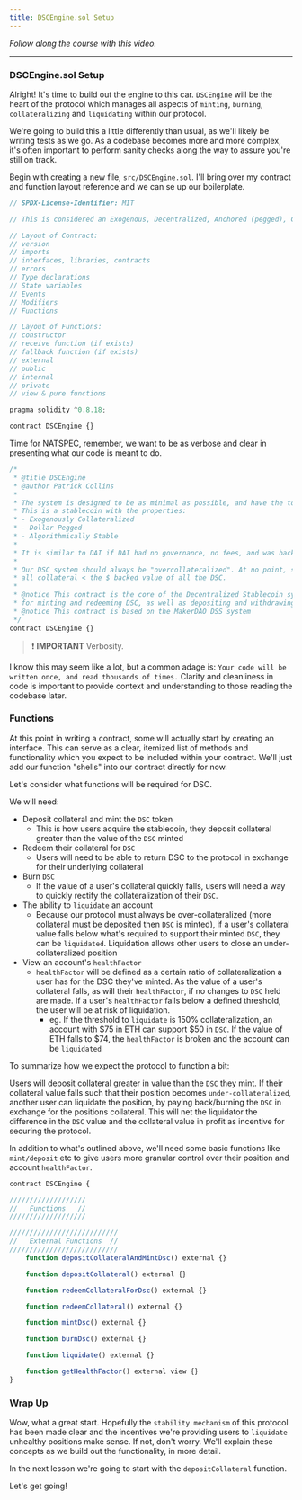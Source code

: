 ```yaml
---
title: DSCEngine.sol Setup
---
```


_Follow along the course with this video._

---

### DSCEngine.sol Setup

Alright! It's time to build out the engine to this car. `DSCEngine` will be the heart of the protocol which manages all aspects of `minting`, `burning`, `collateralizing` and `liquidating` within our protocol.

We're going to build this a little differently than usual, as we'll likely be writing tests as we go. As a codebase becomes more and more complex, it's often important to perform sanity checks along the way to assure you're still on track.

Begin with creating a new file, `src/DSCEngine.sol`. I'll bring over my contract and function layout reference and we can se up our boilerplate.

```js
// SPDX-License-Identifier: MIT

// This is considered an Exogenous, Decentralized, Anchored (pegged), Crypto Collateralized low volatility coin

// Layout of Contract:
// version
// imports
// interfaces, libraries, contracts
// errors
// Type declarations
// State variables
// Events
// Modifiers
// Functions

// Layout of Functions:
// constructor
// receive function (if exists)
// fallback function (if exists)
// external
// public
// internal
// private
// view & pure functions

pragma solidity ^0.8.18;

contract DSCEngine {}
```

Time for NATSPEC, remember, we want to be as verbose and clear in presenting what our code is meant to do.

```js
/*
 * @title DSCEngine
 * @author Patrick Collins
 *
 * The system is designed to be as minimal as possible, and have the tokens maintain a 1 token == $1 peg at all times.
 * This is a stablecoin with the properties:
 * - Exogenously Collateralized
 * - Dollar Pegged
 * - Algorithmically Stable
 *
 * It is similar to DAI if DAI had no governance, no fees, and was backed by only WETH and WBTC.
 *
 * Our DSC system should always be "overcollateralized". At no point, should the value of
 * all collateral < the $ backed value of all the DSC.
 *
 * @notice This contract is the core of the Decentralized Stablecoin system. It handles all the logic
 * for minting and redeeming DSC, as well as depositing and withdrawing collateral.
 * @notice This contract is based on the MakerDAO DSS system
 */
contract DSCEngine {}
```

> ❗ **IMPORTANT**
> Verbosity.

I know this may seem like a lot, but a common adage is: `Your code will be written once, and read thousands of times.` Clarity and cleanliness in code is important to provide context and understanding to those reading the codebase later.

### Functions

At this point in writing a contract, some will actually start by creating an interface. This can serve as a clear, itemized list of methods and functionality which you expect to be included within your contract. We'll just add our function "shells" into our contract directly for now.

Let's consider what functions will be required for DSC.

We will need:

- Deposit collateral and mint the `DSC` token
  - This is how users acquire the stablecoin, they deposit collateral greater than the value of the `DSC` minted
- Redeem their collateral for `DSC`
  - Users will need to be able to return DSC to the protocol in exchange for their underlying collateral
- Burn `DSC`
  - If the value of a user's collateral quickly falls, users will need a way to quickly rectify the collateralization of their `DSC`.
- The ability to `liquidate` an account
  - Because our protocol must always be over-collateralized (more collateral must be deposited then `DSC` is minted), if a user's collateral value falls below what's required to support their minted `DSC`, they can be `liquidated`. Liquidation allows other users to close an under-collateralized position
- View an account's `healthFactor`
  - `healthFactor` will be defined as a certain ratio of collateralization a user has for the DSC they've minted. As the value of a user's collateral falls, as will their `healthFactor`, if no changes to `DSC` held are made. If a user's `healthFactor` falls below a defined threshold, the user will be at risk of liquidation.
    - eg. If the threshold to `liquidate` is 150% collateralization, an account with $75 in ETH can support $50 in `DSC`. If the value of ETH falls to $74, the `healthFactor` is broken and the account can be `liquidated`

To summarize how we expect the protocol to function a bit:

Users will deposit collateral greater in value than the `DSC` they mint. If their collateral value falls such that their position becomes `under-collateralized`, another user can liquidate the position, by paying back/burning the `DSC` in exchange for the positions collateral. This will net the liquidator the difference in the `DSC` value and the collateral value in profit as incentive for securing the protocol.

In addition to what's outlined above, we'll need some basic functions like `mint/deposit` etc to give users more granular control over their position and account `healthFactor`.

```js
contract DSCEngine {

///////////////////
//   Functions   //
///////////////////

///////////////////////////
//   External Functions  //
///////////////////////////
    function depositCollateralAndMintDsc() external {}

    function depositCollateral() external {}

    function redeemCollateralForDsc() external {}

    function redeemCollateral() external {}

    function mintDsc() external {}

    function burnDsc() external {}

    function liquidate() external {}

    function getHealthFactor() external view {}
}
```

### Wrap Up

Wow, what a great start. Hopefully the `stability mechanism` of this protocol has been made clear and the incentives we're providing users to `liquidate` unhealthy positions make sense. If not, don't worry. We'll explain these concepts as we build out the functionality, in more detail.

In the next lesson we're going to start with the `depositCollateral` function.

Let's get going!
